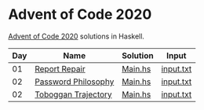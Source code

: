 # Advent of Code 2020

[Advent of Code 2020](https://adventofcode.com/) solutions in Haskell.

| Day | Name | Solution | Input |
| --- | ---  | ---      | ---   |
| 01 | [Report Repair](https://adventofcode.com/2020/day/1) | [Main.hs](day-01/Main.hs) | [input.txt](day-01/input/input.txt) |
| 02 | [Password Philosophy](https://adventofcode.com/2020/day/2) | [Main.hs](day-02/Main.hs) | [input.txt](day-02/input/input.txt) |
| 02 | [Toboggan Trajectory](https://adventofcode.com/2020/day/3) | [Main.hs](day-03/Main.hs) | [input.txt](day-03/input/input.txt) |
